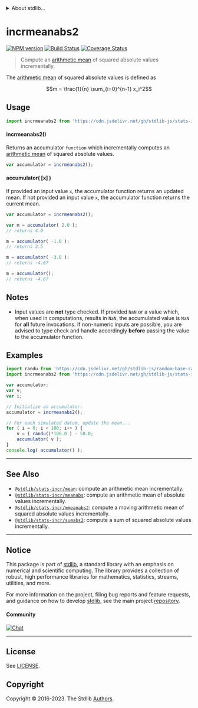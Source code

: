 <!--

@license Apache-2.0

Copyright (c) 2018 The Stdlib Authors.

Licensed under the Apache License, Version 2.0 (the "License");
you may not use this file except in compliance with the License.
You may obtain a copy of the License at

   http://www.apache.org/licenses/LICENSE-2.0

Unless required by applicable law or agreed to in writing, software
distributed under the License is distributed on an "AS IS" BASIS,
WITHOUT WARRANTIES OR CONDITIONS OF ANY KIND, either express or implied.
See the License for the specific language governing permissions and
limitations under the License.

-->


<details>
  <summary>
    About stdlib...
  </summary>
  <p>We believe in a future in which the web is a preferred environment for numerical computation. To help realize this future, we've built stdlib. stdlib is a standard library, with an emphasis on numerical and scientific computation, written in JavaScript (and C) for execution in browsers and in Node.js.</p>
  <p>The library is fully decomposable, being architected in such a way that you can swap out and mix and match APIs and functionality to cater to your exact preferences and use cases.</p>
  <p>When you use stdlib, you can be absolutely certain that you are using the most thorough, rigorous, well-written, studied, documented, tested, measured, and high-quality code out there.</p>
  <p>To join us in bringing numerical computing to the web, get started by checking us out on <a href="https://github.com/stdlib-js/stdlib">GitHub</a>, and please consider <a href="https://opencollective.com/stdlib">financially supporting stdlib</a>. We greatly appreciate your continued support!</p>
</details>

# incrmeanabs2

[![NPM version][npm-image]][npm-url] [![Build Status][test-image]][test-url] [![Coverage Status][coverage-image]][coverage-url] <!-- [![dependencies][dependencies-image]][dependencies-url] -->

> Compute an [arithmetic mean][arithmetic-mean] of squared absolute values incrementally.

<section class="intro">

The [arithmetic mean][arithmetic-mean] of squared absolute values is defined as

<!-- <equation class="equation" label="eq:arithmetic_mean_squared_absolute_values" align="center" raw="m = \frac{1}{n} \sum_{i=0}^{n-1} x_i^2" alt="Equation for the arithmetic mean of squared absolute values."> -->

```math
m = \frac{1}{n} \sum_{i=0}^{n-1} x_i^2
```

<!-- <div class="equation" align="center" data-raw-text="m = \frac{1}{n} \sum_{i=0}^{n-1} x_i^2" data-equation="eq:arithmetic_mean_squared_absolute_values">
    <img src="https://cdn.jsdelivr.net/gh/stdlib-js/stdlib@d08c5f0a491ba12729c84e40455fb75cf8666874/lib/node_modules/@stdlib/stats/incr/meanabs2/docs/img/equation_arithmetic_mean_squared_absolute_values.svg" alt="Equation for the arithmetic mean of squared absolute values.">
    <br>
</div> -->

<!-- </equation> -->

</section>

<!-- /.intro -->



<section class="usage">

## Usage

```javascript
import incrmeanabs2 from 'https://cdn.jsdelivr.net/gh/stdlib-js/stats-incr-meanabs2@v0.1.0-deno/mod.js';
```

#### incrmeanabs2()

Returns an accumulator `function` which incrementally computes an [arithmetic mean][arithmetic-mean] of squared absolute values.

```javascript
var accumulator = incrmeanabs2();
```

#### accumulator( \[x] )

If provided an input value `x`, the accumulator function returns an updated mean. If not provided an input value `x`, the accumulator function returns the current mean.

```javascript
var accumulator = incrmeanabs2();

var m = accumulator( 2.0 );
// returns 4.0

m = accumulator( -1.0 );
// returns 2.5

m = accumulator( -3.0 );
// returns ~4.67

m = accumulator();
// returns ~4.67
```

</section>

<!-- /.usage -->

<section class="notes">

## Notes

-   Input values are **not** type checked. If provided `NaN` or a value which, when used in computations, results in `NaN`, the accumulated value is `NaN` for **all** future invocations. If non-numeric inputs are possible, you are advised to type check and handle accordingly **before** passing the value to the accumulator function.

</section>

<!-- /.notes -->

<section class="examples">

## Examples

<!-- eslint no-undef: "error" -->

```javascript
import randu from 'https://cdn.jsdelivr.net/gh/stdlib-js/random-base-randu@deno/mod.js';
import incrmeanabs2 from 'https://cdn.jsdelivr.net/gh/stdlib-js/stats-incr-meanabs2@v0.1.0-deno/mod.js';

var accumulator;
var v;
var i;

// Initialize an accumulator:
accumulator = incrmeanabs2();

// For each simulated datum, update the mean...
for ( i = 0; i < 100; i++ ) {
    v = ( randu()*100.0 ) - 50.0;
    accumulator( v );
}
console.log( accumulator() );
```

</section>

<!-- /.examples -->

<!-- Section for related `stdlib` packages. Do not manually edit this section, as it is automatically populated. -->

<section class="related">

* * *

## See Also

-   <span class="package-name">[`@stdlib/stats-incr/mean`][@stdlib/stats/incr/mean]</span><span class="delimiter">: </span><span class="description">compute an arithmetic mean incrementally.</span>
-   <span class="package-name">[`@stdlib/stats-incr/meanabs`][@stdlib/stats/incr/meanabs]</span><span class="delimiter">: </span><span class="description">compute an arithmetic mean of absolute values incrementally.</span>
-   <span class="package-name">[`@stdlib/stats-incr/mmeanabs2`][@stdlib/stats/incr/mmeanabs2]</span><span class="delimiter">: </span><span class="description">compute a moving arithmetic mean of squared absolute values incrementally.</span>
-   <span class="package-name">[`@stdlib/stats-incr/sumabs2`][@stdlib/stats/incr/sumabs2]</span><span class="delimiter">: </span><span class="description">compute a sum of squared absolute values incrementally.</span>

</section>

<!-- /.related -->

<!-- Section for all links. Make sure to keep an empty line after the `section` element and another before the `/section` close. -->


<section class="main-repo" >

* * *

## Notice

This package is part of [stdlib][stdlib], a standard library with an emphasis on numerical and scientific computing. The library provides a collection of robust, high performance libraries for mathematics, statistics, streams, utilities, and more.

For more information on the project, filing bug reports and feature requests, and guidance on how to develop [stdlib][stdlib], see the main project [repository][stdlib].

#### Community

[![Chat][chat-image]][chat-url]

---

## License

See [LICENSE][stdlib-license].


## Copyright

Copyright &copy; 2016-2023. The Stdlib [Authors][stdlib-authors].

</section>

<!-- /.stdlib -->

<!-- Section for all links. Make sure to keep an empty line after the `section` element and another before the `/section` close. -->

<section class="links">

[npm-image]: http://img.shields.io/npm/v/@stdlib/stats-incr-meanabs2.svg
[npm-url]: https://npmjs.org/package/@stdlib/stats-incr-meanabs2

[test-image]: https://github.com/stdlib-js/stats-incr-meanabs2/actions/workflows/test.yml/badge.svg?branch=v0.1.0
[test-url]: https://github.com/stdlib-js/stats-incr-meanabs2/actions/workflows/test.yml?query=branch:v0.1.0

[coverage-image]: https://img.shields.io/codecov/c/github/stdlib-js/stats-incr-meanabs2/main.svg
[coverage-url]: https://codecov.io/github/stdlib-js/stats-incr-meanabs2?branch=main

<!--

[dependencies-image]: https://img.shields.io/david/stdlib-js/stats-incr-meanabs2.svg
[dependencies-url]: https://david-dm.org/stdlib-js/stats-incr-meanabs2/main

-->

[chat-image]: https://img.shields.io/gitter/room/stdlib-js/stdlib.svg
[chat-url]: https://app.gitter.im/#/room/#stdlib-js_stdlib:gitter.im

[stdlib]: https://github.com/stdlib-js/stdlib

[stdlib-authors]: https://github.com/stdlib-js/stdlib/graphs/contributors

[umd]: https://github.com/umdjs/umd
[es-module]: https://developer.mozilla.org/en-US/docs/Web/JavaScript/Guide/Modules

[deno-url]: https://github.com/stdlib-js/stats-incr-meanabs2/tree/deno
[umd-url]: https://github.com/stdlib-js/stats-incr-meanabs2/tree/umd
[esm-url]: https://github.com/stdlib-js/stats-incr-meanabs2/tree/esm
[branches-url]: https://github.com/stdlib-js/stats-incr-meanabs2/blob/main/branches.md

[stdlib-license]: https://raw.githubusercontent.com/stdlib-js/stats-incr-meanabs2/main/LICENSE

[arithmetic-mean]: https://en.wikipedia.org/wiki/Arithmetic_mean

<!-- <related-links> -->

[@stdlib/stats/incr/mean]: https://github.com/stdlib-js/stats-incr-mean/tree/deno

[@stdlib/stats/incr/meanabs]: https://github.com/stdlib-js/stats-incr-meanabs/tree/deno

[@stdlib/stats/incr/mmeanabs2]: https://github.com/stdlib-js/stats-incr-mmeanabs2/tree/deno

[@stdlib/stats/incr/sumabs2]: https://github.com/stdlib-js/stats-incr-sumabs2/tree/deno

<!-- </related-links> -->

</section>

<!-- /.links -->
